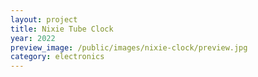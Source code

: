 ```yaml
---
layout: project
title: Nixie Tube Clock
year: 2022
preview_image: /public/images/nixie-clock/preview.jpg
category: electronics
---
```



